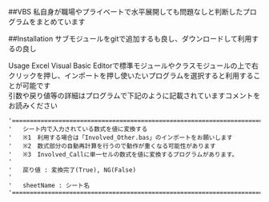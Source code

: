 ##VBS
私自身が職場やプライベートで水平展開しても問題なしと判断したプログラムをまとめています  

##Installation
サブモジュールをgitで追加するも良し、ダウンロードして利用するの良し  

Usage
Excel Visual Basic Editorで標準モジュールやクラスモジュールの上で右クリックを押し、インポートを押し使いたいプログラムを選択すると利用することが可能です  
引数や戻り値等の詳細はプログラムで下記のように記載されていますコメントをお読みください
```vba
'==============================================================================================================================
'   シート内で入力されている数式を値に変換する
'   ※1　利用する場合は「Involved_Other.bas」のインポートをお願いします
'   ※2　数式部分の自動再計算を行うので動作が重くなる可能性があります
'   ※3　Involved_Callに単一セルの数式を値に変換するプログラムがあります。
'
'   戻り値 : 変換完了(True), NG(False)
'
'   sheetName : シート名
'==============================================================================================================================
```
